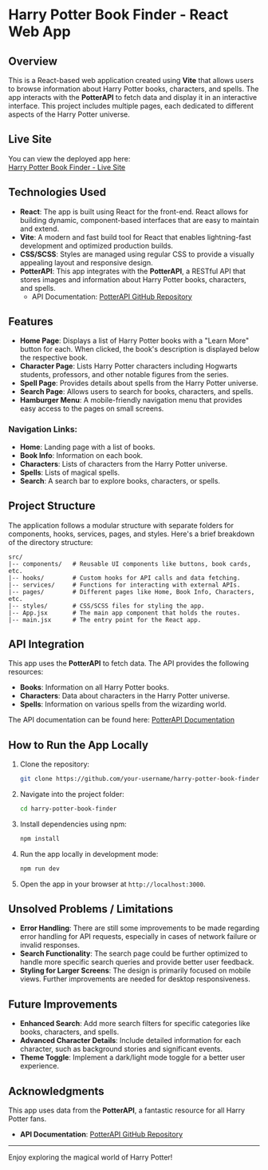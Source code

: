 # Harry Potter Book Finder - React Web App

## Overview

This is a React-based web application created using **Vite** that allows users to browse information about Harry Potter books, characters, and spells. The app interacts with the **PotterAPI** to fetch data and display it in an interactive interface. This project includes multiple pages, each dedicated to different aspects of the Harry Potter universe.

## Live Site

You can view the deployed app here:  
[Harry Potter Book Finder - Live Site](https://sba-320h-react-web-application-jennkosy.onrender.com)

## Technologies Used

- **React**: The app is built using React for the front-end. React allows for building dynamic, component-based interfaces that are easy to maintain and extend.
- **Vite**: A modern and fast build tool for React that enables lightning-fast development and optimized production builds.
- **CSS/SCSS**: Styles are managed using regular CSS to provide a visually appealing layout and responsive design.
- **PotterAPI**: This app integrates with the **PotterAPI**, a RESTful API that stores images and information about Harry Potter books, characters, and spells. 
  - API Documentation: [PotterAPI GitHub Repository](https://github.com/fedeperin/potterapi)

## Features

- **Home Page**: Displays a list of Harry Potter books with a "Learn More" button for each. When clicked, the book's description is displayed below the respective book.
- **Character Page**: Lists Harry Potter characters including Hogwarts students, professors, and other notable figures from the series.
- **Spell Page**: Provides details about spells from the Harry Potter universe.
- **Search Page**: Allows users to search for books, characters, and spells.
- **Hamburger Menu**: A mobile-friendly navigation menu that provides easy access to the pages on small screens.
  
### Navigation Links:
- **Home**: Landing page with a list of books.
- **Book Info**: Information on each book.
- **Characters**: Lists of characters from the Harry Potter universe.
- **Spells**: Lists of magical spells.
- **Search**: A search bar to explore books, characters, or spells.

## Project Structure

The application follows a modular structure with separate folders for components, hooks, services, pages, and styles. Here's a brief breakdown of the directory structure:

```
src/
|-- components/   # Reusable UI components like buttons, book cards, etc.
|-- hooks/        # Custom hooks for API calls and data fetching.
|-- services/     # Functions for interacting with external APIs.
|-- pages/        # Different pages like Home, Book Info, Characters, etc.
|-- styles/       # CSS/SCSS files for styling the app.
|-- App.jsx       # The main app component that holds the routes.
|-- main.jsx      # The entry point for the React app.
```

## API Integration

This app uses the **PotterAPI** to fetch data. The API provides the following resources:

- **Books**: Information on all Harry Potter books.
- **Characters**: Data about characters in the Harry Potter universe.
- **Spells**: Information on various spells from the wizarding world.

The API documentation can be found here: [PotterAPI Documentation](https://github.com/fedeperin/potterapi)

## How to Run the App Locally

1. Clone the repository:
    ```bash
    git clone https://github.com/your-username/harry-potter-book-finder.git
    ```

2. Navigate into the project folder:
    ```bash
    cd harry-potter-book-finder
    ```

3. Install dependencies using npm:
    ```bash
    npm install
    ```

4. Run the app locally in development mode:
    ```bash
    npm run dev
    ```

5. Open the app in your browser at `http://localhost:3000`.

## Unsolved Problems / Limitations

- **Error Handling**: There are still some improvements to be made regarding error handling for API requests, especially in cases of network failure or invalid responses.
- **Search Functionality**: The search page could be further optimized to handle more specific search queries and provide better user feedback.
- **Styling for Larger Screens**: The design is primarily focused on mobile views. Further improvements are needed for desktop responsiveness.

## Future Improvements

- **Enhanced Search**: Add more search filters for specific categories like books, characters, and spells.
- **Advanced Character Details**: Include detailed information for each character, such as background stories and significant events.
- **Theme Toggle**: Implement a dark/light mode toggle for a better user experience.
  
## Acknowledgments

This app uses data from the **PotterAPI**, a fantastic resource for all Harry Potter fans. 

- **API Documentation**: [PotterAPI GitHub Repository](https://github.com/fedeperin/potterapi)

---

Enjoy exploring the magical world of Harry Potter!
